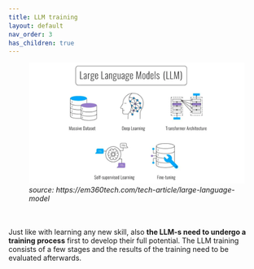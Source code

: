 ```yaml
---
title: LLM training
layout: default
nav_order: 3
has_children: true
---
```



<figure>
  <img src="../images/large-language-models-training.webp" alt="LLM training">
  <figcaption><i>source: https://em360tech.com/tech-article/large-language-model </i></figcaption>
</figure>

<p style= "padding: 35px 15px 5px 0px;">Just like with learning any new skill, also <b>the LLM-s need to undergo a training process</b> first to develop their full potential. The LLM training consists of a few stages and the results of the training need to be evaluated afterwards.</p>